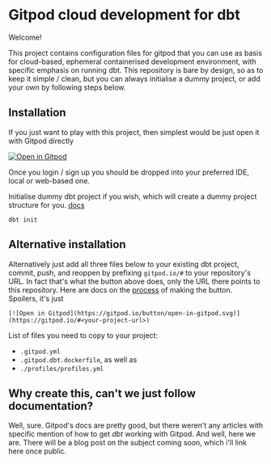 # Gitpod cloud development for dbt
Welcome! 

This project contains configuration files for gitpod that you can use as basis for cloud-based, ephemeral containerised development environment, with specific emphasis on running dbt. This repository is bare by design, so as to keep it simple / clean, but you can always initialise a dummy project, or add your own by following steps below.

## Installation

If you just want to play with this project, then simplest would be just open it with Gitpod directly 

[![Open in Gitpod](https://gitpod.io/button/open-in-gitpod.svg)](https://gitpod.io/#https://github.com/dtger/dbt-gitpod-example)

Once you login / sign up you should be dropped into your preferred IDE, local or web-based one.

Initialise dummy dbt project if you wish, which will create a dummy project structure for you. [docs](https://github.com/dbt-labs/dbt-init) 

```shell
dbt init
``` 

## Alternative installation
Alternatively just add all three files below to your existing dbt project, commit, push, and reoppen by prefixing `gitpod.io/#` to your repository's URL. In fact that's what the button above does, only the URL there points to this repository. Here are docs on the [process](https://www.gitpod.io/docs/getting-started#open-in-gitpod-button) of making the button. Spoilers, it's just 

```
[![Open in Gitpod](https://gitpod.io/button/open-in-gitpod.svg)](https://gitpod.io/#<your-project-url>)
```

List of files you need to copy to your project:
- `.gitpod.yml`
- `.gitpod.dbt.dockerfile`, as well as 
- `./profiles/profiles.yml`

## Why create this, can't we just follow documentation?
Well, sure. Gitpod's docs are pretty good, but there weren't any articles with specific mention of how to get _dbt_ working with Gitpod. And well, here we are. There will be a blog post on the subject coming soon, which i'll link here once public.
